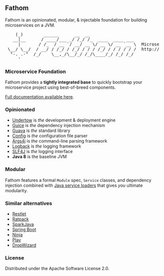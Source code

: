 ## Fathom

Fathom is an opinionated, modular, & injectable foundation for building microservices on a JVM.

<pre>
    (_)        ______      __  __
   __|__      / ____/___ _/ /_/ /_  ____  ____ ___
     |       / /_  / __ `/ __/ __ \/ __ \/ __ `__ \  Microservice Foundation
 \__/ \__/  / __/ / /_/ / /_/ / / / /_/ / / / / / /  http://fathom.gitblit.com
  °-. .-°  /_/    \__,_/\__/_/ /_/\____/_/ /_/ /_/
     '
</pre>

### Microservice Foundation

Fathom provides a **tightly integrated base** to quickly bootstrap your microservice project using best-of-breed components.

[Full documentation available here](http://fathom.gitblit.com).

### Opinionated

* [Undertow][1] is *the* development &amp; deployment engine
* [Guice][2] is *the* dependency injection mechanism
* [Guava][3] is *the* standard library
* [Config][4] is *the* configuration file parser
* [Args4j][5] is *the* command-line parsing framework
* [Logback][6] is *the* logging framework
* [SLF4J][7] is *the* logging interface
* **Java 8** is the baseline JVM

### Modular

Fathom features a formal `Module` spec, `Service` classes, and dependency injection combined with [Java service loaders](http://docs.oracle.com/javase/7/docs/api/java/util/ServiceLoader.html) that gives _you_ ultimate modularity.

### Similar alternatives

* [Restlet](http://restlet.com)
* [Ratpack](http://ratpack.io)
* [SparkJava](http://sparkjava.com)
* [Spring Boot](http://projects.spring.io/spring-boot)
* [Ninja](http://www.ninjaframework.org)
* [Play](https://playframework.com)
* [DropWizard](http://dropwizard.github.io/dropwizard)

### License

Distributed under the Apache Software License 2.0.

[1]: http://undertow.io
[2]: https://github.com/google/guice
[3]: https://code.google.com/p/guava-libraries
[4]: https://github.com/typesafehub/config
[5]: http://logback.qos.ch
[6]: http://args4j.kohsuke.org
[7]: http://www.slf4j.org
